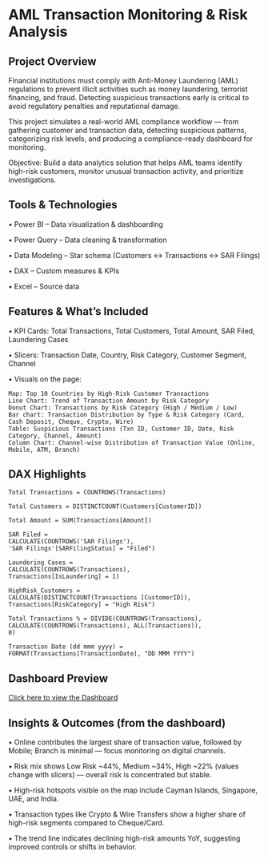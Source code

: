 
# AML Transaction Monitoring & Risk Analysis


## Project Overview
Financial institutions must comply with Anti-Money Laundering (AML) regulations to prevent illicit activities such as money laundering, terrorist financing, and fraud. Detecting suspicious transactions early is critical to avoid regulatory penalties and reputational damage.

This project simulates a real-world AML compliance workflow — from gathering customer and transaction data, detecting suspicious patterns, categorizing risk levels, and producing a compliance-ready dashboard for monitoring.

Objective: Build a data analytics solution that helps AML teams identify high-risk customers, monitor unusual transaction activity, and prioritize investigations.
## Tools & Technologies
•	Power BI – Data visualization & dashboarding

•	Power Query – Data cleaning & transformation

•	Data Modeling – Star schema (Customers ↔ Transactions ↔ SAR Filings)

•	DAX – Custom measures & KPIs

•	Excel – Source data

## Features & What’s Included
•	KPI Cards: Total Transactions, Total Customers, Total Amount, SAR Filed, Laundering Cases

•	Slicers: Transaction Date, Country, Risk Category, Customer Segment, Channel

•	Visuals on the page:

    Map: Top 10 Countries by High-Risk Customer Transactions
    Line Chart: Trend of Transaction Amount by Risk Category
    Donut Chart: Transactions by Risk Category (High / Medium / Low)
    Bar chart: Transaction Distribution by Type & Risk Category (Card, Cash Deposit, Cheque, Crypto, Wire)
    Table: Suspicious Transactions (Txn ID, Customer ID, Date, Risk Category, Channel, Amount)
    Column Chart: Channel-wise Distribution of Transaction Value (Online, Mobile, ATM, Branch)

## DAX Highlights

    Total Transactions = COUNTROWS(Transactions)

    Total Customers = DISTINCTCOUNT(Customers[CustomerID])

    Total Amount = SUM(Transactions[Amount])

    SAR Filed = 
    CALCULATE(COUNTROWS('SAR Filings'),
    'SAR Filings'[SARFilingStatus] = "Filed")

    Laundering Cases = 
    CALCULATE(COUNTROWS(Transactions),
    Transactions[IsLaundering] = 1)

    HighRisk_Customers = 
    CALCULATE(DISTINCTCOUNT(Transactions [CustomerID]),
    Transactions[RiskCategory] = "High Risk")

    Total Transactions % = DIVIDE(COUNTROWS(Transactions),
    CALCULATE(COUNTROWS(Transactions), ALL(Transactions)),
    0)

    Transaction Date (dd mmm yyyy) =
    FORMAT(Transactions[TransactionDate], "DD MMM YYYY")

## Dashboard Preview
[Click here to view the Dashboard](https://github.com/Aishwaryasc-96/AML-Transaction-Monitoring-Risk-Analysis---Power-BI-/blob/main/AML%20Transaction%20Monitoring%20%26%20Risk%20Analysis%20Dashboard.pdf)

## Insights & Outcomes (from the dashboard)
•	Online contributes the largest share of transaction value, followed by Mobile; Branch is minimal — focus monitoring on digital channels.

•	Risk mix shows Low Risk ~44%, Medium ~34%, High ~22% (values change with slicers) — overall risk is concentrated but stable.

•	High-risk hotspots visible on the map include Cayman Islands, Singapore, UAE, and India.

•	Transaction types like Crypto & Wire Transfers show a higher share of high-risk segments compared to Cheque/Card.

•	The trend line indicates declining high-risk amounts YoY, suggesting improved controls or shifts in behavior.
